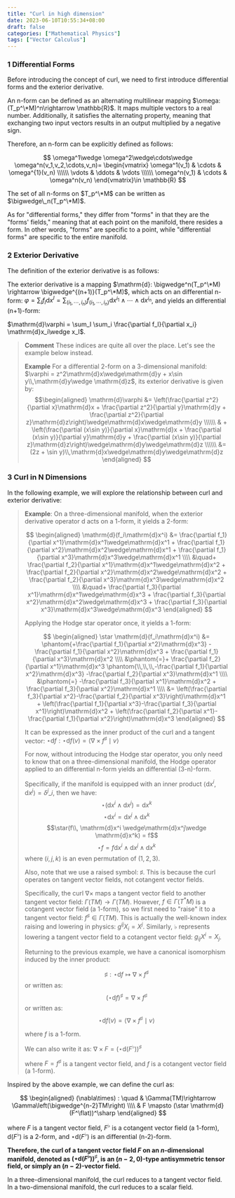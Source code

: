```yaml
---
title: "Curl in high dimension"
date: 2023-06-10T10:55:34+08:00
draft: false
categories: ["Mathematical Physics"]
tags: ["Vector Calculus"]
---
```


### 1 Differential Forms

Before introducing the concept of curl, we need to first introduce differential forms and the exterior derivative.

An n-form can be defined as an alternating multilinear mapping $\omega:(T_p^\*M)^n\rightarrow \mathbb{R}$. It maps multiple vectors to a real number. Additionally, it satisfies the alternating property, meaning that exchanging two input vectors results in an output multiplied by a negative sign.

Therefore, an n-form can be explicitly defined as follows:

$$
\omega^1\wedge \omega^2\wedge\cdots\wedge \omega^n(v_1,v_2,\cdots,v_n)= \begin{vmatrix} \omega^1(v_1) & \cdots & \omega^{1}(v_n) \\\\\\ \vdots & \ddots & \vdots \\\\\\ \omega^n(v_1) & \cdots & \omega^n(v_n) \end{vmatrix}\in \mathbb{R}
$$

The set of all n-forms on $T_p^\*M$ can be written as $\bigwedge\_n(T_p^\*M)$.

As for "differential forms," they differ from "forms" in that they are the "forms' fields," meaning that at each point on the manifold, there resides a form. In other words, "forms" are specific to a point, while "differential forms" are specific to the entire manifold.

### 2 Exterior Derivative

The definition of the exterior derivative is as follows:

The exterior derivative is a mapping $\mathrm{d}: \bigwedge^n(T_p^\*M) \rightarrow \bigwedge^{(n+1)}(T_p^\*M)$, which acts on an differential n-form: $\varphi = \sum_I f_I \mathrm{d}x^I = \sum_{(i_1,\cdots,i_n)} f_{(i_1,\cdots,i_n)} \mathrm{d}x^{i_1}\wedge\cdots\wedge\mathrm{d}x^{i_n}$, and yields an differential (n+1)-form:

$\mathrm{d}\varphi = \sum_I \sum_i \frac{\partial f_I}{\partial x_i} \mathrm{d}x_i\wedge x_I$.

> **Comment** These indices are quite all over the place. Let's see the example below instead.
> 
> **Example** For a differential 2-form on a 3-dimensional manifold: $\varphi = z^2\mathrm{d}x\wedge\mathrm{d}y + x\sin y\\,\mathrm{d}y\wedge \mathrm{d}z$, its exterior derivative is given by: $$\begin{aligned} \mathrm{d}\varphi &= \left(\frac{\partial z^2}{\partial x}\mathrm{d}x + \frac{\partial z^2}{\partial y}\mathrm{d}y + \frac{\partial z^2}{\partial z}\mathrm{d}z\right)\wedge\mathrm{d}x\wedge\mathrm{d}y \\\\\\ & + \left(\frac{\partial (x\sin y)}{\partial x}\mathrm{d}x + \frac{\partial (x\sin y)}{\partial y}\mathrm{d}y + \frac{\partial (x\sin y)}{\partial z}\mathrm{d}z\right)\wedge\mathrm{d}y\wedge\mathrm{d}z \\\\\\ &= (2z + \sin y)\\,\mathrm{d}x\wedge\mathrm{d}y\wedge\mathrm{d}z \end{aligned} $$

### 3 Curl in N Dimensions

In the following example, we will explore the relationship between curl and exterior derivative:

> **Example**: On a three-dimensional manifold, when the exterior derivative operator $\mathrm{d}$ acts on a 1-form, it yields a 2-form:
> 
> $$
> \begin{aligned}
> \mathrm{d}(f_i\mathrm{d}x^i) &= \frac{\partial f_1}{\partial x^1}\mathrm{d}x^1\wedge\mathrm{d}x^1 + \frac{\partial f_1}{\partial x^2}\mathrm{d}x^2\wedge\mathrm{d}x^1 + \frac{\partial f_1}{\partial x^3}\mathrm{d}x^3\wedge\mathrm{d}x^1 \\\\
> &\quad+ \frac{\partial f_2}{\partial x^1}\mathrm{d}x^1\wedge\mathrm{d}x^2 + \frac{\partial f_2}{\partial x^2}\mathrm{d}x^2\wedge\mathrm{d}x^2 + \frac{\partial f_2}{\partial x^3}\mathrm{d}x^3\wedge\mathrm{d}x^2 \\\\
> &\quad+ \frac{\partial f_3}{\partial x^1}\mathrm{d}x^1\wedge\mathrm{d}x^3 + \frac{\partial f_3}{\partial x^2}\mathrm{d}x^2\wedge\mathrm{d}x^3 + \frac{\partial f_3}{\partial x^3}\mathrm{d}x^3\wedge\mathrm{d}x^3
> \end{aligned}
> $$
> 
> Applying the Hodge star operator once, it yields a 1-form:
> 
> $$
> \begin{aligned}
> \star \mathrm{d}(f_i\mathrm{d}x^i) &= \phantom{+\frac{\partial f_1}{\partial x^2}\mathrm{d}x^3} -\frac{\partial f_1}{\partial x^2}\mathrm{d}x^3 + \frac{\partial f_1}{\partial x^3}\mathrm{d}x^2 \\\\
> &\phantom{=}+ \frac{\partial f_2}{\partial x^1}\mathrm{d}x^3 \phantom{\\,\\,\\,-\frac{\partial f_1}{\partial x^2}\mathrm{d}x^3} -\frac{\partial f_2}{\partial x^3}\mathrm{d}x^1 \\\\
> &\phantom{=} -\frac{\partial f_3}{\partial x^1}\mathrm{d}x^2 + \frac{\partial f_3}{\partial x^2}\mathrm{d}x^1 \\\\
> &= \left(\frac{\partial f_3}{\partial x^2}-\frac{\partial f_2}{\partial x^3}\right)\mathrm{d}x^1 + \left(\frac{\partial f_1}{\partial x^3}-\frac{\partial f_3}{\partial x^1}\right)\mathrm{d}x^2 + \left(\frac{\partial f_2}{\partial x^1}-\frac{\partial f_1}{\partial x^2}\right)\mathrm{d}x^3
> \end{aligned}
> $$
> 
> It can be expressed as the inner product of the curl and a tangent vector: $\star\mathrm{d}f:\star\mathrm{d}f(v)=\langle \nabla \times f^{\sharp}\mid v \rangle$
> 
> For now, without introducing the Hodge star operator, you only need to know that on a three-dimensional manifold, the Hodge operator applied to an differential n-form yields an differential (3-n)-form.
> 
> Specifically, if the manifold is equipped with an inner product $\langle\mathrm{d}x^i,\mathrm{d}x^j\rangle=\delta^{j}\_i$, then we have:
> $$
> \star(\mathrm{d}x^i \wedge \mathrm{d}x^j) = \mathrm{d}x^k
> $$
> $$\star\mathrm{d}x^i = \mathrm{d}x^j\wedge \mathrm{d}x^k$$
> $$\star(f\\, \mathrm{d}x^i \wedge\mathrm{d}x^j\wedge \mathrm{d}x^k) = f$$
> $$\star f = f\mathrm{d}x^i \wedge\mathrm{d}x^j\wedge \mathrm{d}x^k$$
> where $(i,j,k)$ is an even permutation of $(1,2,3)$.
> 
> Also, note that we use a raised symbol: $\sharp$. This is because the curl operates on tangent vector fields, not cotangent vector fields.
> 
> Specifically, the curl $\nabla\times$ maps a tangent vector field to another tangent vector field: $\Gamma(TM)\rightarrow \Gamma(TM)$. However, $f\in \Gamma(T^*M)$ is a cotangent vector field (a 1-form), so we first need to "raise" it to a tangent vector field: $f^\sharp\in \Gamma(TM)$. This is actually the well-known index raising and lowering in physics: $g^{ij}X_i=X^j$. Similarly, $\flat$ represents lowering a tangent vector field to a cotangent vector field: $g_{ij}X^i=X_j$.
> 
> Returning to the previous example, we have a canonical isomorphism induced by the inner product:
> 
> $$
> \sharp: \star \mathrm{d}f \mapsto \nabla\times f^\sharp
> $$
> or written as:
> $$
> (\star \mathrm{d}f)^\sharp = \nabla\times f^\sharp
> $$
> or written as:
> $$
> \star \mathrm{d}f(v) = \langle\nabla\times f^\sharp\mid v\rangle
> $$
> 
> where $f$ is a 1-form.
> 
> We can also write it as: $\nabla\times F=(\star \mathrm{d} (F^\flat))^\sharp$
> 
> where $F=f^\sharp$ is a tangent vector field, and $f$ is a cotangent vector field (a 1-form).

Inspired by the above example, we can define the curl as:

$$
\begin{aligned}
(\nabla\times) : \quad & \Gamma(TM)\rightarrow \Gamma\left(\bigwedge^{n-2}TM\right) \\\\
& F \mapsto (\star \mathrm{d} (F^\flat))^\sharp
\end{aligned}
$$

where $F$ is a tangent vector field, $F^\flat$ is a cotangent vector field (a 1-form), $\mathrm{d} (F^\flat)$ is a 2-form, and $\star \mathrm{d} (F^\flat)$ is an differential (n-2)-form.

**Therefore, the curl of a tangent vector field $F$ on an $n$-dimensional manifold, denoted as $(\star \mathrm{d} (F^\flat))^\sharp$, is an $(n-2,0)$-type antisymmetric tensor field, or simply an $(n-2)$-vector field.**

In a three-dimensional manifold, the curl reduces to a tangent vector field. In a two-dimensional manifold, the curl reduces to a scalar field.


